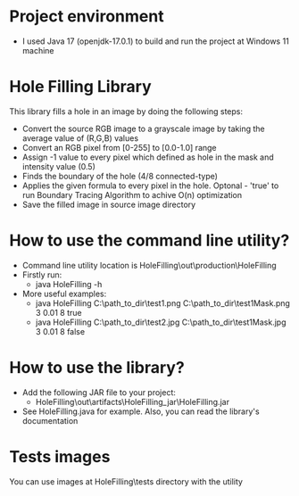 
# Project environment

* I used Java 17 (openjdk-17.0.1) to build and run the project at Windows 11 machine


# Hole Filling Library

This library fills a hole in an image by doing the following steps:
* Convert the source RGB image to a grayscale image by taking the average value of (R,G,B) values
* Convert an RGB pixel from [0-255] to [0.0-1.0] range
* Assign -1 value to every pixel which defined as hole in the mask and intensity value (0.5)
* Finds the boundary of the hole (4/8 connected-type)
* Applies the given formula to every pixel in the hole. Optonal - 'true' to run Boundary Tracing Algorithm to achive O(n) optimization
* Save the filled image in source image directory


# How to use the command line utility?

* Command line utility location is HoleFilling\out\production\HoleFilling
* Firstly run: 
  * java HoleFilling -h 
* More useful examples:
  * java HoleFilling C:\path_to_dir\test1.png C:\path_to_dir\test1Mask.png 3 0.01 8 true
  * java HoleFilling C:\path_to_dir\test2.jpg C:\path_to_dir\test1Mask.jpg 3 0.01 8 false


# How to use the library?

* Add the following JAR file to your project:
  * HoleFilling\out\artifacts\HoleFilling_jar\HoleFilling.jar
* See HoleFilling.java for example. Also, you can read the library's documentation 

# Tests images

You can use images at HoleFilling\tests directory with the utility
